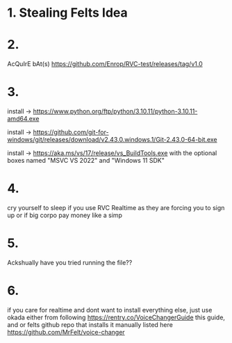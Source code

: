 # 1. Stealing Felts Idea


# 2. 
AcQuIrE bAt(s) https://github.com/Enrop/RVC-test/releases/tag/v1.0

# 3. 
install -> https://www.python.org/ftp/python/3.10.11/python-3.10.11-amd64.exe

install -> https://github.com/git-for-windows/git/releases/download/v2.43.0.windows.1/Git-2.43.0-64-bit.exe

install -> https://aka.ms/vs/17/release/vs_BuildTools.exe with the optional boxes named "MSVC VS 2022" and "Windows 11 SDK"

# 4.
cry yourself to sleep if you use RVC Realtime as they are forcing you to sign up or if big corpo pay money like a simp

# 5. 
Ackshually have you tried running the file??

# 6.
if you care for realtime and dont want to install everything else, just use okada either from following https://rentry.co/VoiceChangerGuide this guide, and or felts github repo that installs it manually listed here https://github.com/MrFelt/voice-changer
